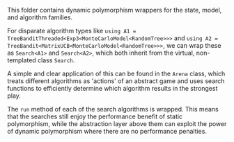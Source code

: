 This folder contains dynamic polymorphism wrappers for the state, model, and algorithm families.

For disparate algorithm types like `using A1 = TreeBanditThreaded<Exp3<MonteCarloModel<RandomTree>>>` and `using A2 = TreeBandit<MatrixUCB<MonteCarloModel<RandomTree>>>`, we can wrap these as `Search<A1>` and `Search<A2>`, which both inherit from the virtual, non-templated class `Search`.

A simple and clear application of this can be found in the `Arena` class, which treats different algorithms as 'actions' of an abstract game and uses search functions to efficiently determine which algorithm results in the strongest play.

The `run` method of each of the search algorithms is wrapped. This means that the searches still enjoy the performance benefit of static polymorphism, while the abstraction layer above them can exploit the power of dynamic polymorphism where there are no performance penalties.
